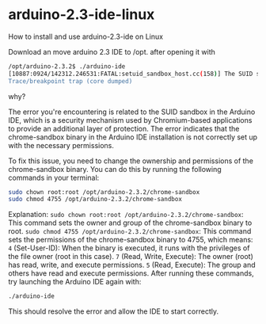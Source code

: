 # arduino-2.3-ide-linux
How to install and use arduino-2.3-ide on Linux


Download an move arduino 2.3 IDE to /opt. after opening it with

```bash
/opt/arduino-2.3.2$ ./arduino-ide 
[10887:0924/142312.246531:FATAL:setuid_sandbox_host.cc(158)] The SUID sandbox helper binary was found, but is not configured correctly. Rather than run without sandboxing I'm aborting now. You need to make sure that /opt/arduino-2.3.2/chrome-sandbox is owned by root and has mode 4755.
Trace/breakpoint trap (core dumped)
```

why?

The error you're encountering is related to the SUID sandbox in the Arduino IDE, which is a security mechanism used by Chromium-based applications to provide an additional layer of protection. The error indicates that the chrome-sandbox binary in the Arduino IDE installation is not correctly set up with the necessary permissions.

To fix this issue, you need to change the ownership and permissions of the chrome-sandbox binary. You can do this by running the following commands in your terminal:

```bash
sudo chown root:root /opt/arduino-2.3.2/chrome-sandbox
sudo chmod 4755 /opt/arduino-2.3.2/chrome-sandbox
```

Explanation:
`sudo chown root:root /opt/arduino-2.3.2/chrome-sandbox`: This command sets the owner and group of the chrome-sandbox binary to root.
`sudo chmod 4755 /opt/arduino-2.3.2/chrome-sandbox`: This command sets the permissions of the chrome-sandbox binary to 4755, which means:
`4` (Set-User-ID): When the binary is executed, it runs with the privileges of the file owner (root in this case).
`7` (Read, Write, Execute): The owner (root) has read, write, and execute permissions.
`5` (Read, Execute): The group and others have read and execute permissions.
After running these commands, try launching the Arduino IDE again with:

```bash
./arduino-ide
```
This should resolve the error and allow the IDE to start correctly.
